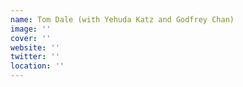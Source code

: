 ```yaml
---
name: Tom Dale (with Yehuda Katz and Godfrey Chan)
image: ''
cover: ''
website: ''
twitter: ''
location: ''
---
```

